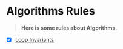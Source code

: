 # Algorithms Rules

> **Here is some rules about Algorithms.**

- [x] [Loop Invariants](./LoopInvariants.md/#loop-invariants)